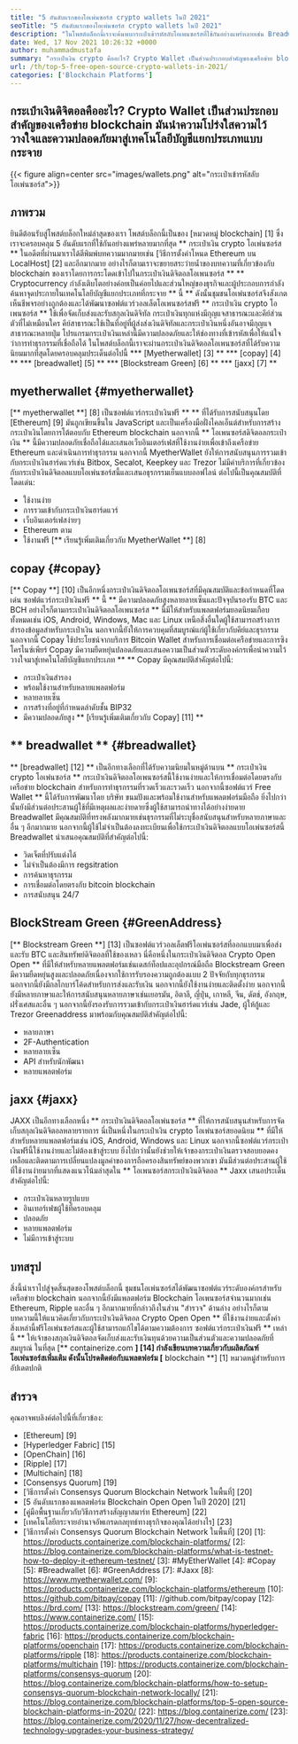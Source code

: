 ```yaml
---
title: "5 อันดับแรกของโอเพ่นซอร์ส crypto wallets ในปี 2021" 
seoTitle: "5 อันดับแรกของโอเพ่นซอร์ส crypto wallets ในปี 2021" 
description: "ในโพสต์บล็อกนี้เราจะค้นพบกระเป๋าเข้ารหัสลับโอเพนซอร์สที่ใช้กันอย่างแพร่หลายเช่น Breadwallet, Copay, Jaxx, Greenaddress และ Myetherwallet" 
date: Wed, 17 Nov 2021 10:26:32 +0000
author: muhammadmustafa
summary: "กระเป๋าเงิน crypto คืออะไร? Crypto Wallet เป็นส่วนประกอบสำคัญของเครือข่าย blockchain มันนำความโปร่งใสความไว้วางใจและความปลอดภัยมาสู่เทคโนโลยีบัญชีแยกประเภทแบบกระจาย" 
url: /th/top-5-free-open-source-crypto-wallets-in-2021/
categories: ['Blockchain Platforms']
---
```


## กระเป๋าเงินดิจิตอลคืออะไร? Crypto Wallet เป็นส่วนประกอบสำคัญของเครือข่าย blockchain มันนำความโปร่งใสความไว้วางใจและความปลอดภัยมาสู่เทคโนโลยีบัญชีแยกประเภทแบบกระจาย

{{< figure align=center src="images/wallets.png" alt="กระเป๋าเข้ารหัสลับโอเพ่นซอร์ส">}}


## ภาพรวม
ยินดีต้อนรับสู่โพสต์บล็อกใหม่ล่าสุดของเรา โพสต์บล็อกนี้เป็นของ [หมวดหมู่ blockchain] [1] ซึ่งเราจะครอบคลุม 5 อันดับแรกที่ใช้กันอย่างแพร่หลายมากที่สุด ** กระเป๋าเงิน crypto โอเพ่นซอร์ส ** ในอดีตที่ผ่านมาเราได้ตีพิมพ์บทความมากมายเช่น [วิธีการตั้งค่าโหนด Ethereum บน LocalHost] [2] และอีกมากมาย อย่างไรก็ตามเราจะขยายสระว่ายน้ำของบทความที่เกี่ยวข้องกับ blockchain ของเราโดยการกระโดดเข้าไปในกระเป๋าเงินดิจิตอลโอเพนซอร์ส ** ** Cryptocurrency กำลังเติบโตอย่างค่อยเป็นค่อยไปและส่วนใหญ่ของธุรกิจและผู้ประกอบการกำลังค้นหาจุดประกายในเทคโนโลยีบัญชีแยกประเภทที่กระจาย ** นี้ ** ดังนั้นชุมชนโอเพ่นซอร์สจึงสังเกตเห็นชีพจรอย่างถูกต้องและได้พัฒนาซอฟต์แวร์วอลเล็ตโอเพนซอร์สฟรี
** กระเป๋าเงิน crypto โอเพนซอร์ส ** ใช้เพื่อจัดเก็บส่งและรับสกุลเงินดิจิทัล กระเป๋าเงินทุกแห่งมีกุญแจสาธารณะและคีย์ส่วนตัวที่ไม่เหมือนใคร คีย์สาธารณะใช้เป็นที่อยู่ที่ผู้ส่งส่งเงินดิจิทัลและกระเป๋าเงินหนึ่งอันอาจมีกุญแจสาธารณะหลายปุ่ม โปรแกรมกระเป๋าเงินเหล่านี้มีความปลอดภัยและให้ช่องทางที่เข้ารหัสเพื่อให้แน่ใจว่าการทำธุรกรรมที่เชื่อถือได้ ในโพสต์บล็อกนี้เราจะผ่านกระเป๋าเงินดิจิตอลโอเพนซอร์สที่ได้รับความนิยมมากที่สุดโดยครอบคลุมประเด็นต่อไปนี้
  *** [Myetherwallet] [3] **
  *** [copay] [4] **
  *** [breadwallet] [5] **
  *** [Blockstream Green] [6] **
  *** [jaxx] [7] **

## myetherwallet {#myetherwallet}
[** myetherwallet **] [8] เป็นซอฟต์แวร์กระเป๋าเงินฟรี ** ** ที่ได้รับการสนับสนุนโดย [Ethereum] [9] มันถูกเขียนขึ้นใน JavaScript และเป็นเครื่องมือฝั่งไคลเอ็นต์สำหรับการสร้างกระเป๋าเงินโดยการโต้ตอบกับ Ethereum blockchain นอกจากนี้ ** โอเพนซอร์สดิจิตอลกระเป๋าเงิน ** นี้มีความปลอดภัยเชื่อถือได้และเสนอเว็บอินเตอร์เฟสที่ใช้งานง่ายเพื่อเข้าถึงเครือข่าย Ethereum และดำเนินการทำธุรกรรม นอกจากนี้ MyetherWallet ยังให้การสนับสนุนการรวมเข้ากับกระเป๋าเงินฮาร์ดแวร์เช่น Bitbox, Secalot, Keepkey และ Trezor ไม่มีค่าบริการที่เกี่ยวข้องกับกระเป๋าเงินดิจิตอลแบบโอเพ่นซอร์สนี้และเสนอธุรกรรมเย็นแบบออฟไลน์
ต่อไปนี้เป็นคุณสมบัติที่โดดเด่น:
  * ใช้งานง่าย
  * การรวมเข้ากับกระเป๋าเงินฮาร์ดแวร์
  * เว็บอินเตอร์เฟสง่ายๆ
  * Ethereum ตาม
  * ใช้งานฟรี
[** เรียนรู้เพิ่มเติมเกี่ยวกับ MyetherWallet **] [8]

## copay {#copay}
[** Copay **] [10] เป็นอีกหนึ่งกระเป๋าเงินดิจิตอลโอเพนซอร์สที่มีคุณสมบัติและข้อกำหนดที่โดดเด่น ซอฟต์แวร์กระเป๋าเงินฟรี ** นี้ ** มีความปลอดภัยสูงหลายลายเซ็นและปัจจุบันรองรับ BTC และ BCH อย่างไรก็ตามกระเป๋าเงินดิจิตอลโอเพนซอร์ส ** นี้มีให้สำหรับแพลตฟอร์มยอดนิยมเกือบทั้งหมดเช่น iOS, Android, Windows, Mac และ Linux เหนือสิ่งอื่นใดผู้ใช้สามารถสร้างการสำรองข้อมูลสำหรับกระเป๋าเงิน นอกจากนี้ยังให้การควบคุมที่สมบูรณ์แก่ผู้ใช้เกี่ยวกับคีย์และธุรกรรม นอกจากนี้ Copay ใช้ประโยชน์จากบริการ Bitcoin Wallet สำหรับการเชื่อมต่อเครือข่ายและการซิงโครไนซ์เพียร์ Copay มีความยืดหยุ่นปลอดภัยและเสนอความเป็นส่วนตัวระดับองค์กรเพื่อนำความไว้วางใจมาสู่เทคโนโลยีบัญชีแยกประเภท ** **
Copay มีคุณสมบัติสำคัญต่อไปนี้:
  * กระเป๋าเงินสำรอง
  * พร้อมใช้งานสำหรับหลายแพลตฟอร์ม
  * หลายลายเซ็น
  * การสร้างที่อยู่ที่กำหนดลำดับชั้น BIP32
  * มีความปลอดภัยสูง
** [เรียนรู้เพิ่มเติมเกี่ยวกับ Copay] [11] **

## ** breadwallet ** {#breadwallet}
** [breadwallet] [12] ** เป็นอีกทางเลือกที่ได้รับความนิยมในหมู่ด้านบน ** กระเป๋าเงิน crypto โอเพ่นซอร์ส ** กระเป๋าเงินดิจิตอลโอเพนซอร์สนี้ใช้งานง่ายและให้การเชื่อมต่อโดยตรงกับเครือข่าย blockchain สำหรับการทำธุรกรรมที่รวดเร็วและรวดเร็ว นอกจากนี้ซอฟต์แวร์ Free Wallet ** นี้ได้รับการพัฒนาโดย บริษัท ขนมปังและพร้อมใช้งานสำหรับแพลตฟอร์มมือถือ ยิ่งไปกว่านั้นยังมีส่วนต่อประสานผู้ใช้ที่มีเหตุผลและง่ายดายซึ่งผู้ใช้สามารถนำทางได้อย่างง่ายดาย Breadwallet มีคุณสมบัติที่ทรงพลังมากมายเช่นธุรกรรมที่ไม่ระบุชื่อสนับสนุนสำหรับหลายภาษาและอื่น ๆ อีกมากมาย นอกจากนี้ผู้ใช้ไม่จำเป็นต้องลงทะเบียนเพื่อใช้กระเป๋าเงินดิจิตอลแบบโอเพ่นซอร์สนี้
Breadwallet นำเสนอคุณสมบัติที่สำคัญต่อไปนี้:
  * วิดเจ็ตที่ปรับแต่งได้
  * ไม่จำเป็นต้องมีการ regsitration
  * การค้นหาธุรกรรม
  * การเชื่อมต่อโดยตรงกับ bitcoin blockchain
  * การสนับสนุน 24/7

## BlockStream Green {#GreenAddress}
[** Blockstream Green **] [13] เป็นซอฟต์แวร์วอลเล็ตฟรีโอเพ่นซอร์สที่ออกแบบมาเพื่อส่งและรับ BTC และสินทรัพย์ดิจิตอลที่ใช้ของเหลว นี่คือหนึ่งในกระเป๋าเงินดิจิตอล Crypto Open Open ** ที่มีให้สำหรับหลายแพลตฟอร์มเช่นเดสก์ท็อปและอุปกรณ์มือถือ Blockstream Green มีความยืดหยุ่นสูงและปลอดภัยเนื่องจากใช้การรับรองความถูกต้องแบบ 2 ปัจจัยกับทุกธุรกรรม นอกจากนี้ยังมีกลไกบาร์โค้ดสำหรับการส่งและรับเงิน นอกจากนี้ยังใช้งานง่ายและติดตั้งง่าย นอกจากนี้ยังมีหลายภาษาและให้การสนับสนุนหลายภาษาเช่นเยอรมัน, อิตาลี, ญี่ปุ่น, เกาหลี, จีน, ดัตช์, อังกฤษ, ฝรั่งเศสและอื่น ๆ นอกจากนี้ยังรองรับการรวมเข้ากับกระเป๋าเงินฮาร์ดแวร์เช่น Jade, ผู้ให้กู้และ Trezor
Greenaddress มาพร้อมกับคุณสมบัติสำคัญต่อไปนี้:
  * หลายภาษา
  * 2F-Authentication
  * หลายลายเซ็น
  * API สำหรับนักพัฒนา
  * หลายแพลตฟอร์ม

## jaxx {#jaxx}
JAXX เป็นอีกทางเลือกหนึ่ง ** กระเป๋าเงินดิจิตอลโอเพ่นซอร์ส ** ที่ให้การสนับสนุนสำหรับการจัดเก็บสกุลเงินดิจิตอลหลายรายการ นี่เป็นหนึ่งในกระเป๋าเงิน crypto โอเพ่นซอร์สยอดนิยม ** ที่มีให้สำหรับหลายแพลตฟอร์มเช่น iOS, Android, Windows และ Linux นอกจากนี้ซอฟต์แวร์กระเป๋าเงินฟรีนี้ใช้งานง่ายและไม่ต้องเข้าสู่ระบบ ยิ่งไปกว่านั้นยังช่วยให้เจ้าของกระเป๋าเงินตรวจสอบยอดคงเหลือและติดตามการเปลี่ยนแปลงมูลค่าของการถือครองสินทรัพย์ของพวกเขา มันมีส่วนต่อประสานผู้ใช้ที่ใช้งานง่ายมากที่แสดงแนวโน้มล่าสุดใน ** โอเพนซอร์สกระเป๋าเงินดิจิตอล **
Jaxx เสนอประเด็นสำคัญต่อไปนี้:
  * กระเป๋าเงินหลายรูปแบบ
  * อินเทอร์เฟซผู้ใช้ที่ครอบคลุม
  * ปลอดภัย
  * หลายแพลตฟอร์ม
  * ไม่มีการเข้าสู่ระบบ

## บทสรุป
สิ่งนี้นำเราไปสู่จุดสิ้นสุดของโพสต์บล็อกนี้ ชุมชนโอเพ่นซอร์สได้พัฒนาซอฟต์แวร์ระดับองค์กรสำหรับเครือข่าย blockchain นอกจากนี้ยังมีแพลตฟอร์ม Blockchain โอเพนซอร์สจำนวนมากเช่น Ethereum, Ripple และอื่น ๆ อีกมากมายที่กล่าวถึงในส่วน "สำรวจ" ด้านล่าง อย่างไรก็ตามบทความนี้ให้แนวคิดเกี่ยวกับกระเป๋าเงินดิจิตอล Crypto Open Open ** ที่ใช้งานง่ายและตั้งค่า สิ่งเหล่านี้ฟรีโอเพ่นซอร์สและผู้ใช้สามารถแก้ไขได้ตามความต้องการ ซอฟต์แวร์กระเป๋าเงินฟรี ** เหล่านี้ ** ให้เจ้าของสกุลเงินดิจิตอลจัดเก็บส่งและรับเงินทุนด้วยความเป็นส่วนตัวและความปลอดภัยที่สมบูรณ์
ในที่สุด [** containerize.com **] [14] กำลังเขียนบทความเกี่ยวกับผลิตภัณฑ์โอเพ่นซอร์สเพิ่มเติม ดังนั้นโปรดติดต่อกับแพลตฟอร์ม [** blockchain **] [1] หมวดหมู่สำหรับการอัปเดตปกติ

## สำรวจ
คุณอาจพบลิงค์ต่อไปนี้ที่เกี่ยวข้อง:
  * [Ethereum] [9]
  * [Hyperledger Fabric] [15]
  * [OpenChain] [16]
  * [Ripple] [17]
  * [Multichain] [18]
  * [Consensys Quorum] [19]
  * [วิธีการตั้งค่า Consensys Quorum Blockchain Network ในพื้นที่] [20]
  * [5 อันดับแรกของแพลตฟอร์ม Blockchain Open Open ในปี 2020] [21]
  * [คู่มือพื้นฐานเกี่ยวกับวิธีการสร้างสัญญาสมาร์ท Ethereum] [22]
  * [เทคโนโลยีกระจายอำนาจอัพเกรดกลยุทธ์ทางธุรกิจของคุณได้อย่างไร] [23]
  * [วิธีการตั้งค่า Consensys Quorum Blockchain Network ในพื้นที่] [20]
[1]: https://products.containerize.com/blockchain-platforms/
[2]: https://blog.containerize.com/blockchain-platforms/what-is-testnet-how-to-deploy-it-ethereum-testnet/
[3]: #MyEtherWallet
[4]: #Copay
[5]: #Breadwallet
[6]: #GreenAddress
[7]: #Jaxx
[8]: https://www.myetherwallet.com/
[9]: https://products.containerize.com/blockchain-platforms/ethereum
[10]: https://github.com/bitpay/copay
[11]: //github.com/bitpay/copay
[12]: https://brd.com/
[13]: https://blockstream.com/green/
[14]: https://www.containerize.com/
[15]: https://products.containerize.com/blockchain-platforms/hyperledger-fabric
[16]: https://products.containerize.com/blockchain-platforms/openchain
[17]: https://products.containerize.com/blockchain-platforms/ripple
[18]: https://products.containerize.com/blockchain-platforms/multichain
[19]: https://products.containerize.com/blockchain-platforms/consensys-quorum
[20]: https://blog.containerize.com/blockchain-platforms/how-to-setup-consensys-quorum-blockchain-network-locally/
[21]: https://blog.containerize.com/blockchain-platforms/top-5-open-source-blockchain-platforms-in-2020/
[22]: https://blog.containerize.com/
[23]: https://blog.containerize.com/2020/11/27/how-decentralized-technology-upgrades-your-business-strategy/
